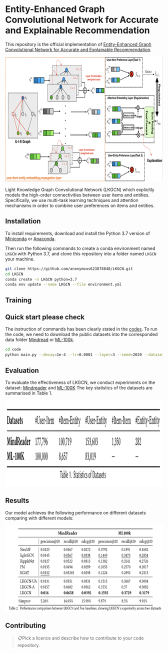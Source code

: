 # Entity-Enhanced Graph Convolutional Network for Accurate and Explainable Recommendation

This repository is the official implementation of [Entity-Enhanced Graph Convolutional Network for Accurate and Explainable Recommendation](). 

<p align="center">
<img src="fig/arc.jpg" height=400>
</p>
 Light Knowledge Graph Convolutional Network (LKGCN) which explicitly models the high-order connectivities between user items and entities. 
Specifically, we use multi-task learning techniques and attention mechanisms in order to combine user preferences on items and entities.

## Installation

To install requirements, download and install the Python 3.7 version of [Miniconda](https://docs.conda.io/en/latest/miniconda.html) or [Anaconda](https://www.anaconda.com/distribution/#download-section).

Then run the following commands to create a conda environment named `LKGCN` with Python 3.7, and clone this repository into a folder named `LKGCN` your machine.

```bash
git clone https://github.com/anonymous623878848/LKGCN.git
cd LKGCN
conda create -n LKGCN python=3.7
conda env update --name LKGCN --file environment.yml
```

<!-- > 📋Describe how to set up the environment, e.g. pip/conda/docker commands, download datasets, etc... -->

## Training
## Quick start please check 
The instruction of commands has been clearly stated in the [codes](code/parse.py).
To run the code, we need to download the public datasets into the corresponded data folder [Mindread](dataset/mindreader) or [ML-100k](dataset/mindreader).
```bash
cd code
python main.py --decay=1e-4 --lr=0.0001 --layer=3 --seed=2020 --dataset="mindreaderMulti" --topks="[20]" --recdim=64 --model="lgnMultiAtt" --testbatch=256 --bpr_batch=256 --epochs=100 --lbd=0.5 --beta=0.5 --comment="Att" --tensorboard=0
```
<!-- 
```train
python train.py --input-data <path_to_data> --alpha 10 --beta 20
```

> 📋Describe how to train the models, with example commands on how to train the models in your paper, including the full training procedure and appropriate hyperparameters. -->

## Evaluation
To evaluate the effectiveness of LKGCN, we conduct experiments on the dataset: [Mindreader](https://mindreader.tech/dataset/) and [ML-100K](https://grouplens.org/datasets/movielens/100k/)
The key statistics of the datasets are summarised in Table 1.
<p align="center">
<img src="fig/datasets.jpg" height=277>
</p>

<!-- To evaluate my model on ImageNet, run:

```eval
python eval.py --model-file mymodel.pth --benchmark imagenet
```
 -->



## Results
Our model achieves the following performance on different datasets comparing with different models:

<p align="center">
<img src="fig/results.jpg" height=277>
</p>

<!-- Our model achieves the following performance on :

### [Image Classification on ImageNet](https://paperswithcode.com/sota/image-classification-on-imagenet)

| Model name         | Top 1 Accuracy  | Top 5 Accuracy |
| ------------------ |---------------- | -------------- |
| My awesome model   |     85%         |      95%       |

> 📋Include a table of results from your paper, and link back to the leaderboard for clarity and context. If your main result is a figure, include that figure and link to the command or notebook to reproduce it. 
 -->

## Contributing

> 📋Pick a licence and describe how to contribute to your code repository. 